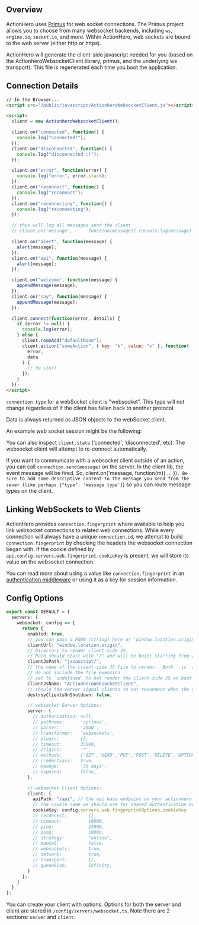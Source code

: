 ## Overview

ActionHero uses [Primus](https://github.com/primus/primus) for web socket connections. The Primus project allows you to choose from many websocket backends, including `ws`, `engine.io`, `socket.io`, and more. Within ActionHero, web sockets are bound to the web server (either http or https).

ActionHero will generate the client-side javascript needed for you (based on the ActionheroWebsocketClient library, primus, and the underlying ws transport). This file is regenerated each time you boot the application.

## Connection Details

```html
// In the Browser...
<script src="/public/javascript/ActionheroWebsocketClient.js"></script>

<script>
  client = new ActionheroWebsocketClient();

  client.on("connected", function() {
    console.log("connected!");
  });
  client.on("disconnected", function() {
    console.log("disconnected :(");
  });

  client.on("error", function(error) {
    console.log("error", error.stack);
  });
  client.on("reconnect", function() {
    console.log("reconnect");
  });
  client.on("reconnecting", function() {
    console.log("reconnecting");
  });

  // this will log all messages send the client
  // client.on('message',      function(message){ console.log(message) })

  client.on("alert", function(message) {
    alert(message);
  });
  client.on("api", function(message) {
    alert(message);
  });

  client.on("welcome", function(message) {
    appendMessage(message);
  });
  client.on("say", function(message) {
    appendMessage(message);
  });

  client.connect(function(error, details) {
    if (error != null) {
      console.log(error);
    } else {
      client.roomAdd("defaultRoom");
      client.action("someAction", { key: "k", value: "v" }, function(
        error,
        data
      ) {
        // do stuff
      });
    }
  });
</script>
```

`connection.type` for a webSocket client is "websocket". This type will not change regardless of if the client has fallen back to another protocol.

Data is always returned as JSON objects to the webSocket client.

An example web socket session might be the following:

You can also inspect `client.state` (‘connected', ‘disconnected', etc). The websocket client will attempt to re-connect automatically.

If you want to communicate with a websocket client outside of an action, you can call `connection.send(message)` on the server. In the client lib, the event message will be fired. So, client.on('message, function(m){ ... })`. Be sure to add some descriptive content to the message you send from the sever (like perhaps {"type": 'message type'}`) so you can route message types on the client.

## Linking WebSockets to Web Clients

ActionHero provides `connection.fingerprint` where available to help you link websocket connections to related web connections. While every connection will always have a unique `connection.id`, we attempt to build `connection.fingerprint` by checking the headers the websocket connection began with. If the cookie defined by `api.config.servers.web.fingerprint.cookieKey` is present, we will store its value on the websocket connection.

You can read more about using a value like `connection.fingerprint` in an [authentication middleware](tutorials/middleware) or using it as a key for session information.

## Config Options

```ts
export const DEFAULT = {
  servers: {
    websocket: config => {
      return {
        enabled: true,
        // you can pass a FQDN (string) here or 'window.location.origin'
        clientUrl: "window.location.origin",
        // Directory to render client-side JS.
        // Path should start with "/" and will be built starting from api.config..general.paths.public
        clientJsPath: "javascript/",
        // the name of the client-side JS file to render.  Both `.js` and `.min.js` versions will be created
        // do not include the file exension
        // set to `undefined` to not render the client-side JS on boot
        clientJsName: "ActionheroWebsocketClient",
        // should the server signal clients to not reconnect when the server is shutdown/reboot
        destroyClientsOnShutdown: false,

        // websocket Server Options:
        server: {
          // authorization: null,
          // pathname:      '/primus',
          // parser:        'JSON',
          // transformer:   'websockets',
          // plugin:        {},
          // timeout:       35000,
          // origins:       '*',
          // methods:       ['GET','HEAD','PUT','POST','DELETE','OPTIONS'],
          // credentials:   true,
          // maxAge:        '30 days',
          // exposed:       false,
        },

        // websocket Client Options:
        client: {
          apiPath: "/api", // the api base endpoint on your actionhero server
          // the cookie name we should use for shared authentication between WS and web connections
          cookieKey: config.servers.web.fingerprintOptions.cookieKey
          // reconnect:        {},
          // timeout:          10000,
          // ping:             25000,
          // pong:             10000,
          // strategy:         "online",
          // manual:           false,
          // websockets:       true,
          // network:          true,
          // transport:        {},
          // queueSize:        Infinity,
        }
      };
    }
  }
};
```

You can create your client with options. Options for both the server and client are stored in `/config/servers/websocket.ts`. Note there are 2 sections: `server` and `client`.
